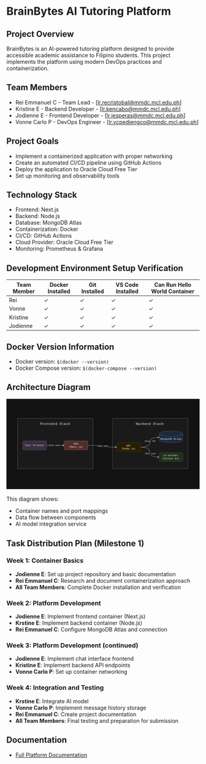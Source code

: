 # BrainBytes AI Tutoring Platform

## Project Overview
BrainBytes is an AI-powered tutoring platform designed to provide accessible academic
assistance to Filipino students. This project implements the platform using modern DevOps
practices and containerization.

## Team Members
- Rei Emmanuel C - Team Lead - [lr.recristobal@mmdc.mcl.edu.ph]
- Kristine E - Backend Developer - [lr.kencabo@mmdc.mcl.edu.ph]
- Jodienne E - Frontend Developer - [lr.jesperas@mmdc.mcl.edu.ph]
- Vonne Carlo P  - DevOps Engineer - [lr.vcpediengco@mmdc.mcl.edu.ph]

## Project Goals
- Implement a containerized application with proper networking
- Create an automated CI/CD pipeline using GitHub Actions
- Deploy the application to Oracle Cloud Free Tier
- Set up monitoring and observability tools

## Technology Stack
- Frontend: Next.js
- Backend: Node.js
- Database: MongoDB Atlas
- Containerization: Docker
- CI/CD: GitHub Actions
- Cloud Provider: Oracle Cloud Free Tier
- Monitoring: Prometheus & Grafana

## Development Environment Setup Verification
| Team Member      | Docker Installed | Git Installed | VS Code Installed | Can Run Hello World Container |
|------------------|------------------|---------------|-------------------|--------------------------------|
| Rei           | ✓                | ✓             | ✓                 | ✓                              |
| Vonne           | ✓                | ✓             | ✓                 | ✓                              |
| Kristine           | ✓                | ✓             | ✓                 | ✓                              |
| Jodienne           | ✓                | ✓             | ✓                 | ✓                              |

## Docker Version Information
- Docker version: `$(docker --version)`
- Docker Compose version: `$(docker-compose --version)`

## Architecture Diagram

![Containerized System Architecture](docs/architecture.png)

This diagram shows:
- Container names and port mappings
- Data flow between components
- AI model integration service

## Task Distribution Plan (Milestone 1)
### Week 1: Container Basics
- **Jodienne E**: Set up project repository and basic documentation  
- **Rei Emmanuel C**: Research and document containerization approach  
- **All Team Members**: Complete Docker installation and verification

### Week 2: Platform Development
- **Jodienne E**: Implement frontend container (Next.js)  
- **Krstine E**: Implement backend container (Node.js)  
- **Rei Emmanuel C**: Configure MongoDB Atlas and connection

### Week 3: Platform Development (continued)
- **Jodienne E**: Implement chat interface frontend  
- **Kristine E**: Implement backend API endpoints  
- **Vonne Carlo P**: Set up container networking

### Week 4: Integration and Testing
- **Krstine E**: Integrate AI model  
- **Vonne Carlo P**: Implement message history storage  
- **Rei Emmanuel C**: Create project documentation  
- **All Team Members**: Final testing and preparation for submission

## Documentation

- [Full Platform Documentation](./Documentations.md)

